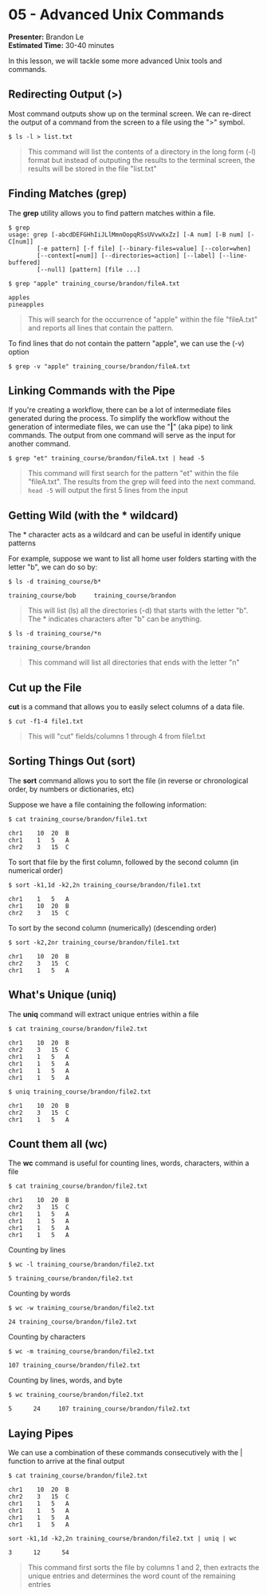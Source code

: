 # 05 - Advanced Unix Commands

**Presenter:** Brandon Le  
**Estimated Time:** 30-40 minutes

In this lesson, we will tackle some more advanced Unix tools and commands.

## Redirecting Output (>)

Most command outputs show up on the terminal screen. We can re-direct the output of a command from the screen to a file using the ">" symbol.


```{}
$ ls -l > list.txt
```
> This command will list the contents of a directory in the long form (-l) format but instead of outputing the results to the terminal screen, the results will be stored in the file "list.txt"

## Finding Matches (grep)

The **grep** utility allows you to find pattern matches within a file.


```{}
$ grep
usage: grep [-abcdDEFGHhIiJLlMmnOopqRSsUVvwXxZz] [-A num] [-B num] [-C[num]]
        [-e pattern] [-f file] [--binary-files=value] [--color=when]
        [--context[=num]] [--directories=action] [--label] [--line-buffered]
        [--null] [pattern] [file ...]
```

```{}
$ grep "apple" training_course/brandon/fileA.txt

apples
pineapples
```
> This will search for the occurrence of "apple" within the file "fileA.txt" and reports all lines that contain the pattern.

To find lines that do not contain the pattern "apple", we can use the (-v) option
```{}
$ grep -v "apple" training_course/brandon/fileA.txt
```




## Linking Commands with the Pipe

If you're creating a workflow, there can be a lot of intermediate files generated during the process. To simplify the workflow without the generation of intermediate files, we can use the "**|**" (aka pipe) to link commands. The output from one command will serve as the input for another command.

```{}
$ grep "et" training_course/brandon/fileA.txt | head -5
```
> This command will first search for the pattern "et" within the file "fileA.txt". The results from the grep will feed into the next command. `head -5` will output the first 5 lines from the input

## Getting Wild (with the * wildcard)

The * character acts as a wildcard and can be useful in identify unique patterns

For example, suppose we want to list all home user folders starting with the letter "b", we can do so by:


```{}
$ ls -d training_course/b*

training_course/bob     training_course/brandon
```
> This will list (ls) all the directories (-d) that starts with the letter "b". The * indicates characters after "b" can be anything.


```{}
$ ls -d training_course/*n

training_course/brandon
```
> This command will list all directories that ends with the letter "n"

## Cut up the File

**cut** is a command that allows you to easily select columns of a data file. 

```{}
$ cut -f1-4 file1.txt
```
> This will "cut" fields/columns 1 through 4 from file1.txt

## Sorting Things Out (sort)

The **sort** command allows you to sort the file (in reverse or chronological order, by numbers or dictionaries, etc)

Suppose we have a file containing the following information:

```{}
$ cat training_course/brandon/file1.txt

chr1    10  20  B
chr1    1   5   A
chr2    3   15  C
```

To sort that file by the first column, followed by the second column (in numerical order)
```{}
$ sort -k1,1d -k2,2n training_course/brandon/file1.txt

chr1    1   5   A
chr1    10  20  B
chr2    3   15  C
```

To sort by the second column (numerically) (descending order)
```{}
$ sort -k2,2nr training_course/brandon/file1.txt

chr1    10  20  B
chr2    3   15  C
chr1    1   5   A
```

## What's Unique (uniq)

The **uniq** command will extract unique entries within a file

```{}
$ cat training_course/brandon/file2.txt

chr1    10  20  B
chr2    3   15  C
chr1    1   5   A
chr1    1   5   A
chr1    1   5   A
chr1    1   5   A
```

```{}
$ uniq training_course/brandon/file2.txt

chr1    10  20  B
chr2    3   15  C
chr1    1   5   A
```

## Count them all (wc)

The **wc** command is useful for counting lines, words, characters, within a file

```{}
$ cat training_course/brandon/file2.txt

chr1    10  20  B
chr2    3   15  C
chr1    1   5   A
chr1    1   5   A
chr1    1   5   A
chr1    1   5   A
```

Counting by lines
```{}
$ wc -l training_course/brandon/file2.txt

5 training_course/brandon/file2.txt
```

Counting by words
```{}
$ wc -w training_course/brandon/file2.txt

24 training_course/brandon/file2.txt
```

Counting by characters
```{}
$ wc -m training_course/brandon/file2.txt

107 training_course/brandon/file2.txt
```

Counting by lines, words, and byte
```{}
$ wc training_course/brandon/file2.txt

5      24     107 training_course/brandon/file2.txt
```

## Laying Pipes

We can use a combination of these commands consecutively with the | function to arrive at the final output

```{}
$ cat training_course/brandon/file2.txt

chr1    10  20  B
chr2    3   15  C
chr1    1   5   A
chr1    1   5   A
chr1    1   5   A
chr1    1   5   A
```

```{}
sort -k1,1d -k2,2n training_course/brandon/file2.txt | uniq | wc

3      12      54
```
> This command first sorts the file by columns 1 and 2, then extracts the unique entries and determines the word count of the remaining entries


